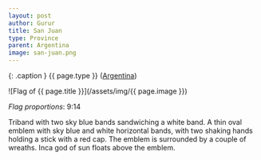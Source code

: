 ```yaml
---
layout: post
author: Gurur
title: San Juan
type: Province
parent: Argentina
image: san-juan.png
---
```

{: .caption }
{{ page.type }} ([Argentina](/2019/03/11/argentina.html))

![Flag of {{ page.title }}](/assets/img/{{ page.image }})

*Flag proportions*: 9:14

Triband with two sky blue bands sandwiching a white band. A thin oval emblem with sky blue and white horizontal bands, with two shaking hands holding a stick with a red cap. The emblem is surrounded by a couple of wreaths. Inca god of sun floats above the emblem.